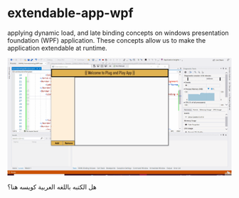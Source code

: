 # extendable-app-wpf
applying dynamic load, and late binding concepts on windows presentation foundation (WPF) application. These concepts allow us to make the application extendable at runtime.

<img src="/extendable app.gif?raw=true">


هل الكتبه باللغه العربية كويسه هنا؟
